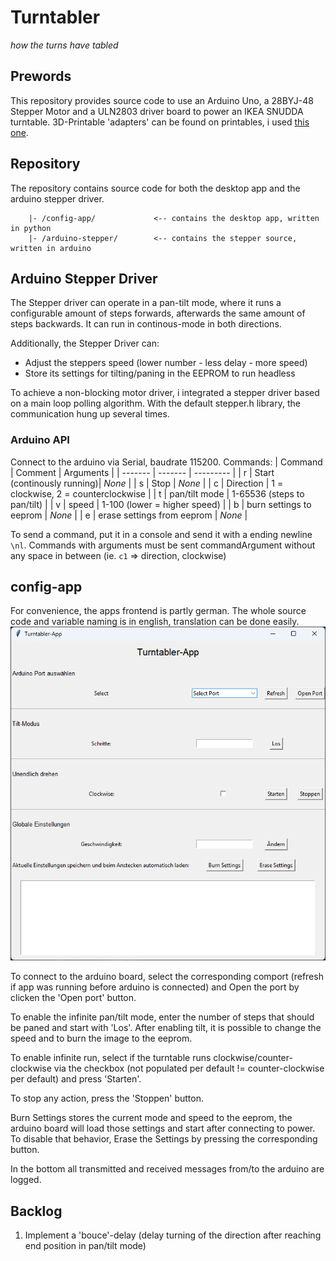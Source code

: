 # Turntabler
_how the turns have tabled_
## Prewords
This repository provides source code to use an Arduino Uno, a 28BYJ-48 Stepper Motor and a ULN2803 driver board to power an IKEA SNUDDA turntable. 
3D-Printable 'adapters' can be found on printables, i used [this one](https://www.printables.com/model/499102-ikea-snudda-motorized-turntable-with-arduino).

## Repository
The repository contains source code for both the desktop app and the arduino stepper driver. 
```
    |- /config-app/             <-- contains the desktop app, written in python
    |- /arduino-stepper/        <-- contains the stepper source, written in arduino
```

## Arduino Stepper Driver
The Stepper driver can operate in a pan-tilt mode, where it runs a configurable amount of steps forwards, afterwards the same amount of steps backwards.
It can run in continous-mode in both directions. 

Additionally, the Stepper Driver can:
- Adjust the steppers speed (lower number - less delay - more speed)
- Store its settings for tilting/paning in the EEPROM to run headless

To achieve a non-blocking motor driver, i integrated a stepper driver based on a main loop polling algorithm. With the default stepper.h library, the communication hung up several times. 

### Arduino API
Connect to the arduino via Serial, baudrate 115200. 
Commands:
| Command | Comment | Arguments |
| ------- | ------- | --------- |
| r       | Start (continously running)| _None_ |
| s       | Stop    | _None_ |
| c       | Direction |  1 = clockwise, 2 = counterclockwise |
| t       | pan/tilt mode | 1-65536 (steps to pan/tilt) |
| v       | speed | 1-100 (lower = higher speed) |
| b       | burn settings to eeprom | _None_ |
| e       | erase settings from eeprom | _None_ |

To send a command, put it in a console and send it with a ending newline ``\nl``. Commands with arguments must be sent commandArgument without any space in between (ie. ``c1`` => direction, clockwise)


## config-app
For convenience, the apps frontend is partly german. The whole source code and variable naming is in english, translation can be done easily. 
![Config App Screenshot](/assets/config-app.png)

To connect to the arduino board, select the corresponding comport (refresh if app was running before arduino is connected) and Open the port by clicken the 'Open port' button. 

To enable the infinite pan/tilt mode, enter the number of steps that should be paned and start with 'Los'.
After enabling tilt, it is possible to change the speed and to burn the image to the eeprom. 

To enable infinite run, select if the turntable runs clockwise/counter-clockwise via the checkbox (not populated per default != counter-clockwise per default) and press 'Starten'. 

To stop any action, press the 'Stoppen' button. 

Burn Settings stores the current mode and speed to the eeprom, the arduino board will load those settings and start after connecting to power. 
To disable that behavior, Erase the Settings by pressing the corresponding button. 

In the bottom all transmitted and received messages from/to the arduino are logged. 

## Backlog
1. Implement a 'bouce'-delay (delay turning of the direction after reaching end position in pan/tilt mode)